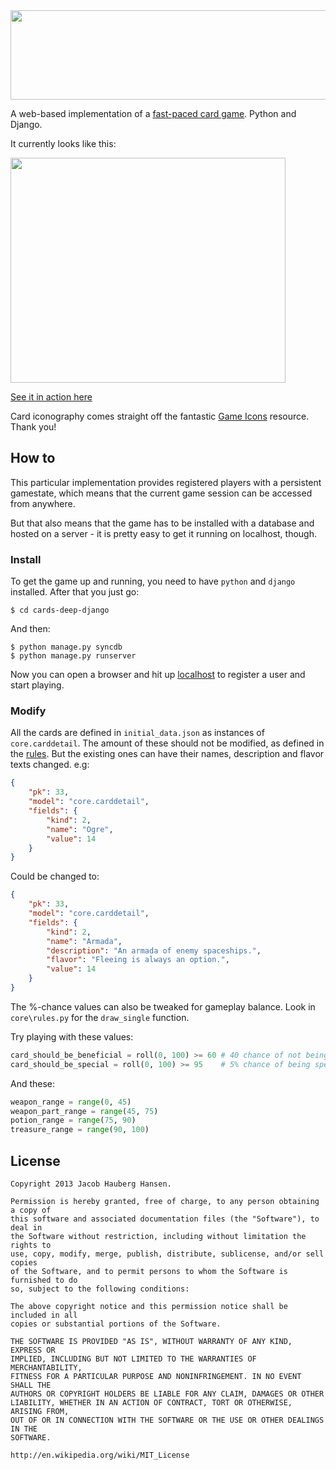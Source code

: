 <img src="https://raw.github.com/shrt/cards-deep-django/master/frontend/assets/img/front-logo.png" width="535" height="143">

A web-based implementation of a [fast-paced card game](https://github.com/shrt/cards-deep-ruleset). Python and Django. 

It currently looks like this:

<img src="https://raw.github.com/shrt/cards-deep-django/master/screenshot.png" width="440" height="360">

[See it in action here](http://youtu.be/AjDEW3Q85PI)

Card iconography comes straight off the fantastic [Game Icons](http://game-icons.net/) resource. Thank you!

## How to

This particular implementation provides registered players with a persistent gamestate, which means that the current game session can be accessed from anywhere.

But that also means that the game has to be installed with a database and hosted on a server - it is pretty easy to get it running on localhost, though.

### Install

To get the game up and running, you need to have `python` and `django` installed. After that you just go:

    $ cd cards-deep-django

And then:

    $ python manage.py syncdb
    $ python manage.py runserver

Now you can open a browser and hit up [localhost](http://127.0.0.1:8000) to register a user and start playing.

### Modify

All the cards are defined in `initial_data.json` as instances of `core.carddetail`. The amount of these should not be modified, as defined in the [rules](https://github.com/shrt/cards-deep-ruleset). But the existing ones can have their names, description and flavor texts changed. e.g:

```json
{
    "pk": 33,
    "model": "core.carddetail",
    "fields": {
        "kind": 2,
        "name": "Ogre",
        "value": 14
    }
}
```

Could be changed to:

```json
{
    "pk": 33,
    "model": "core.carddetail",
    "fields": {
        "kind": 2,
        "name": "Armada",
        "description": "An armada of enemy spaceships.",
        "flavor": "Fleeing is always an option.",
        "value": 14
    }
}
```

The %-chance values can also be tweaked for gameplay balance. Look in `core\rules.py` for the `draw_single` function. 

Try playing with these values:

```python
card_should_be_beneficial = roll(0, 100) >= 60 # 40 chance of not being a monster card
card_should_be_special = roll(0, 100) >= 95    # 5% chance of being special
```

And these:

```python
weapon_range = range(0, 45)
weapon_part_range = range(45, 75)
potion_range = range(75, 90)
treasure_range = range(90, 100)
```

## License

    Copyright 2013 Jacob Hauberg Hansen.

    Permission is hereby granted, free of charge, to any person obtaining a copy of
    this software and associated documentation files (the "Software"), to deal in
    the Software without restriction, including without limitation the rights to
    use, copy, modify, merge, publish, distribute, sublicense, and/or sell copies
    of the Software, and to permit persons to whom the Software is furnished to do
    so, subject to the following conditions:

    The above copyright notice and this permission notice shall be included in all
    copies or substantial portions of the Software.

    THE SOFTWARE IS PROVIDED "AS IS", WITHOUT WARRANTY OF ANY KIND, EXPRESS OR
    IMPLIED, INCLUDING BUT NOT LIMITED TO THE WARRANTIES OF MERCHANTABILITY,
    FITNESS FOR A PARTICULAR PURPOSE AND NONINFRINGEMENT. IN NO EVENT SHALL THE
    AUTHORS OR COPYRIGHT HOLDERS BE LIABLE FOR ANY CLAIM, DAMAGES OR OTHER
    LIABILITY, WHETHER IN AN ACTION OF CONTRACT, TORT OR OTHERWISE, ARISING FROM,
    OUT OF OR IN CONNECTION WITH THE SOFTWARE OR THE USE OR OTHER DEALINGS IN THE
    SOFTWARE.

    http://en.wikipedia.org/wiki/MIT_License